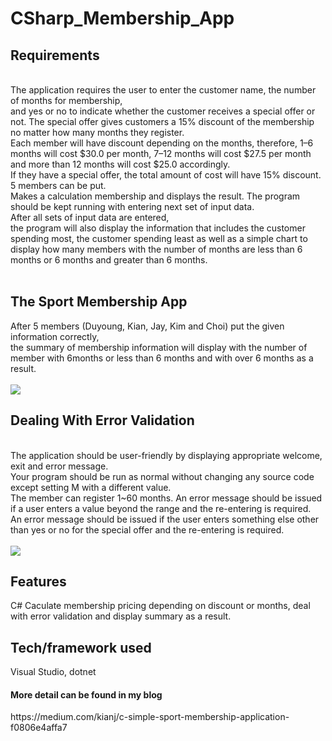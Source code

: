# CSharp_Membership_App

<h2>Requirements</h2></br>
The application requires the user to enter the customer name, the number of months for membership,</br>and yes or no to indicate whether the customer receives a special offer or not. The special offer gives customers a 15% discount of the membership no matter how many months they register.</br>
Each member will have discount depending on the months, therefore, 1–6 months will cost $30.0 per month, 7–12 months will cost $27.5 per month and more than 12 months will cost $25.0 accordingly.</br>
If they have a special offer, the total amount of cost will have 15% discount.</br>
5 members can be put.</br>
Makes a calculation membership and displays the result. The program should be kept running with entering next set of input data.</br>
After all sets of input data are entered,</br> the program will also display the information that includes the customer spending most, the customer spending least as well as a simple chart to display how many members with the number of months are less than 6 months or 6 months and greater than 6 months.</br>
</br>
<h2>The Sport Membership App</h2>
After 5 members (Duyoung, Kian, Jay, Kim and Choi) put the given information correctly, </br>the summary of membership information will display with the number of member with 6months or less than 6 months and with over 6 months as a result.</br></br>
<img src="https://miro.medium.com/max/440/1*3GOkPuowXcu_EbeclBNEfg.png"/>

</br>
<h2>Dealing With Error Validation</h2></br>
The application should be user-friendly by displaying appropriate welcome, exit and error message. </br>Your program should be run as normal without changing any source code except setting M with a different value.</br>
The member can register 1~60 months. An error message should be issued if a user enters a value beyond the range and the re-entering is required.</br>
An error message should be issued if the user enters something else other than yes or no for the special offer and the re-entering is required.</br>
</br>
<img src="https://miro.medium.com/max/444/1*kxfvKyWq9gBgCKzjXXkIuA.png"/>
</br>

<h2>Features </h2>
C# 
Caculate membership pricing depending on discount or months, deal with error validation and display summary as a result.
<h2>Tech/framework used</h2>
Visual Studio, dotnet

<h4>More detail can be found in my blog</h4>
https://medium.com/kianj/c-simple-sport-membership-application-f0806e4affa7
